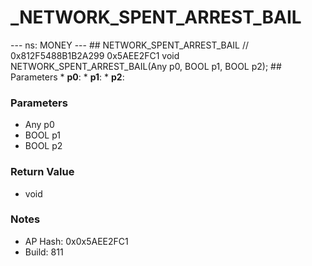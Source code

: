 # _NETWORK_SPENT_ARREST_BAIL

--- ns: MONEY --- ## NETWORK_SPENT_ARREST_BAIL  // 0x812F5488B1B2A299 0x5AEE2FC1 void NETWORK_SPENT_ARREST_BAIL(Any p0, BOOL p1, BOOL p2);   ## Parameters * **p0**: * **p1**: * **p2**:

### Parameters
* Any p0
* BOOL p1
* BOOL p2

### Return Value
* void

### Notes
* AP Hash: 0x0x5AEE2FC1
* Build: 811

